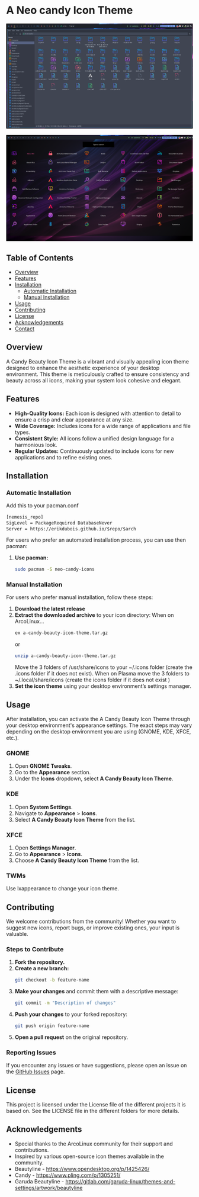 # A Neo candy Icon Theme

![filemanager](https://github.com/erikdubois/neo-candy-icons/blob/main/sample/filemanager.png)

![menu](https://github.com/erikdubois/neo-candy-icons/blob/main/sample/menu.png)

## Table of Contents

- [Overview](#overview)
- [Features](#features)
- [Installation](#installation)
  - [Automatic Installation](#automatic-installation)
  - [Manual Installation](#manual-installation)
- [Usage](#usage)
- [Contributing](#contributing)
- [License](#license)
- [Acknowledgements](#acknowledgements)
- [Contact](#contact)

## Overview

A Candy Beauty Icon Theme is a vibrant and visually appealing icon theme designed to enhance the aesthetic experience of your desktop environment. This theme is meticulously crafted to ensure consistency and beauty across all icons, making your system look cohesive and elegant.

## Features

- **High-Quality Icons:** Each icon is designed with attention to detail to ensure a crisp and clear appearance at any size.
- **Wide Coverage:** Includes icons for a wide range of applications and file types.
- **Consistent Style:** All icons follow a unified design language for a harmonious look.
- **Regular Updates:** Continuously updated to include icons for new applications and to refine existing ones.

## Installation

### Automatic Installation

Add this to your pacman.conf

```
[nemesis_repo]
SigLevel = PackageRequired DatabaseNever
Server = https://erikdubois.github.io/$repo/$arch
```
For users who prefer an automated installation process, you can use then pacman:

1. **Use pacman:**
    ```bash
    sudo pacman -S neo-candy-icons
    ```

### Manual Installation

For users who prefer manual installation, follow these steps:

1. **Download the latest release**
2. **Extract the downloaded archive** to your icon directory:
    When on ArcoLinux...
    ```bash
    ex a-candy-beauty-icon-theme.tar.gz
    ```
    or
    ```bash
    unzip a-candy-beauty-icon-theme.tar.gz
    ```
    Move the 3 folders of /usr/share/icons to your ~/.icons folder (create the .icons folder if it does not exist).
    When on Plasma move the 3 folders to ~/.local/share/icons (create the icons folder if it does not exist )
4. **Set the icon theme** using your desktop environment’s settings manager.

## Usage

After installation, you can activate the A Candy Beauty Icon Theme through your desktop environment's appearance settings. The exact steps may vary depending on the desktop environment you are using (GNOME, KDE, XFCE, etc.).

### GNOME

1. Open **GNOME Tweaks**.
2. Go to the **Appearance** section.
3. Under the **Icons** dropdown, select **A Candy Beauty Icon Theme**.

### KDE

1. Open **System Settings**.
2. Navigate to **Appearance** > **Icons**.
3. Select **A Candy Beauty Icon Theme** from the list.

### XFCE

1. Open **Settings Manager**.
2. Go to **Appearance** > **Icons**.
3. Choose **A Candy Beauty Icon Theme** from the list.

### TWMs

Use lxappearance to change your icon theme.

## Contributing

We welcome contributions from the community! Whether you want to suggest new icons, report bugs, or improve existing ones, your input is valuable.

### Steps to Contribute

1. **Fork the repository.**
2. **Create a new branch:**
    ```bash
    git checkout -b feature-name
    ```
3. **Make your changes** and commit them with a descriptive message:
    ```bash
    git commit -m "Description of changes"
    ```
4. **Push your changes** to your forked repository:
    ```bash
    git push origin feature-name
    ```
5. **Open a pull request** on the original repository.

### Reporting Issues

If you encounter any issues or have suggestions, please open an issue on the [GitHub Issues](https://github.com/erikdubois/neo-candy-icons/issues) page.

## License

This project is licensed under the License file of the different projects it is based on. See the LICENSE file in the different folders for more details.

## Acknowledgements

- Special thanks to the ArcoLinux community for their support and contributions.
- Inspired by various open-source icon themes available in the community.
- Beautyline - https://www.opendesktop.org/p/1425426/
- Candy - https://www.pling.com/p/1305251/
- Garuda Beautyline - https://gitlab.com/garuda-linux/themes-and-settings/artwork/beautyline
